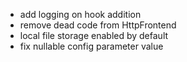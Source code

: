 * add logging on hook addition
* remove dead code from HttpFrontend
* local file storage enabled by default
* fix nullable config parameter value